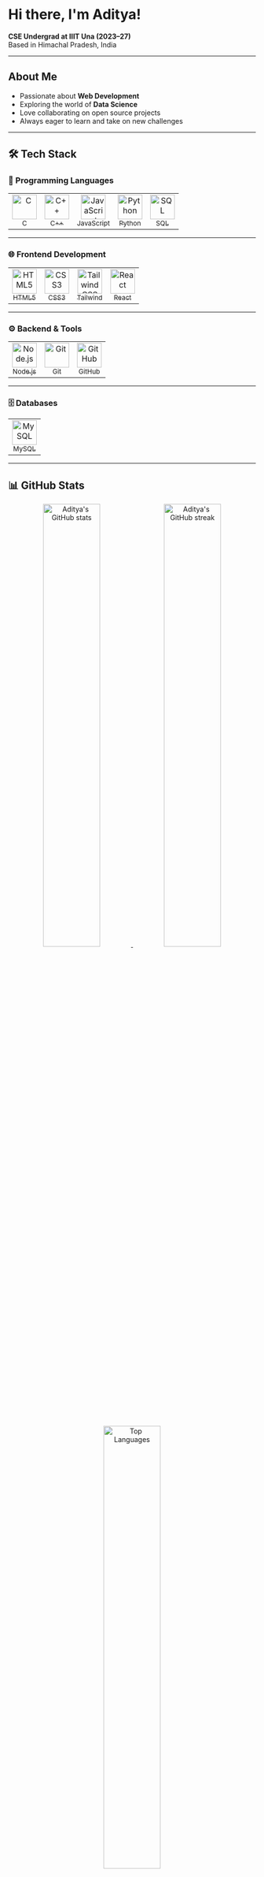 # Hi there, I'm Aditya!

**CSE Undergrad at IIIT Una (2023–27)**  
Based in Himachal Pradesh, India

---

## About Me

- Passionate about **Web Development**
- Exploring the world of **Data Science**
- Love collaborating on open source projects
- Always eager to learn and take on new challenges

---

## 🛠 Tech Stack

### 🧠 Programming Languages

<table>
  <tr>
    <td align="center">
      <a href="https://en.wikipedia.org/wiki/C_(programming_language)" target="_blank">
        <img src="https://cdn.jsdelivr.net/gh/devicons/devicon/icons/c/c-original.svg" width="50" height="50" alt="C"/>
        <br/><sub>C</sub>
      </a>
    </td>
    <td align="center">
      <a href="https://isocpp.org/" target="_blank">
        <img src="https://cdn.jsdelivr.net/gh/devicons/devicon/icons/cplusplus/cplusplus-original.svg" width="50" height="50" alt="C++"/>
        <br/><sub>C++</sub>
      </a>
    </td>
    <td align="center">
      <a href="https://developer.mozilla.org/en-US/docs/Web/JavaScript" target="_blank">
        <img src="https://cdn.jsdelivr.net/gh/devicons/devicon/icons/javascript/javascript-original.svg" width="50" height="50" alt="JavaScript"/>
        <br/><sub>JavaScript</sub>
      </a>
    </td>
    <td align="center">
      <a href="https://www.python.org/" target="_blank">
        <img src="https://cdn.jsdelivr.net/gh/devicons/devicon/icons/python/python-original.svg" width="50" height="50" alt="Python"/>
        <br/><sub>Python</sub>
      </a>
    </td>
    <td align="center">
      <a href="https://en.wikipedia.org/wiki/SQL" target="_blank">
     <img src="https://img.icons8.com/external-flat-juicy-fish/60/external-sql-coding-and-development-flat-flat-juicy-fish.png" width="50" height="50" alt="SQL"/>
        <br/><sub>SQL</sub>
      </a>
    </td>
  </tr>
</table>

---

### 🌐 Frontend Development

<table>
  <tr>
    <td align="center">
      <a href="https://developer.mozilla.org/en-US/docs/Web/HTML" target="_blank">
        <img src="https://cdn.jsdelivr.net/gh/devicons/devicon/icons/html5/html5-original.svg" width="50" height="50" alt="HTML5"/>
        <br/><sub>HTML5</sub>
      </a>
    </td>
    <td align="center">
      <a href="https://developer.mozilla.org/en-US/docs/Web/CSS" target="_blank">
        <img src="https://cdn.jsdelivr.net/gh/devicons/devicon/icons/css3/css3-original.svg" width="50" height="50" alt="CSS3"/>
        <br/><sub>CSS3</sub>
      </a>
    </td>
    <td align="center">
      <a href="https://tailwindcss.com/" target="_blank">
        <img src="https://www.svgrepo.com/show/374118/tailwind.svg" width="50" height="50" alt="Tailwind CSS"/>
        <br/><sub>Tailwind</sub>
      </a>
    </td>
    <td align="center">
      <a href="https://reactjs.org/" target="_blank">
        <img src="https://cdn.jsdelivr.net/gh/devicons/devicon/icons/react/react-original.svg" width="50" height="50" alt="React"/>
        <br/><sub>React</sub>
      </a>
    </td>
  </tr>
</table>

---

### ⚙️ Backend & Tools

<table>
  <tr>
    <td align="center">
      <a href="https://nodejs.org/" target="_blank">
        <img src="https://cdn.jsdelivr.net/gh/devicons/devicon/icons/nodejs/nodejs-original.svg" width="50" height="50" alt="Node.js"/>
        <br/><sub>Node.js</sub>
      </a>
    </td>
    <td align="center">
      <a href="https://git-scm.com/" target="_blank">
        <img src="https://cdn.jsdelivr.net/gh/devicons/devicon/icons/git/git-original.svg" width="50" height="50" alt="Git"/>
        <br/><sub>Git</sub>
      </a>
    </td>
    <td align="center">
      <a href="https://github.com/" target="_blank">
        <img src="https://cdn.jsdelivr.net/gh/devicons/devicon/icons/github/github-original.svg" width="50" height="50" alt="GitHub"/>
        <br/><sub>GitHub</sub>
      </a>
    </td>
  </tr>
</table>

---

### 🗄️ Databases

<table>
  <tr>
    <td align="center">
      <a href="https://www.mysql.com/" target="_blank">
        <img src="https://cdn.jsdelivr.net/gh/devicons/devicon/icons/mysql/mysql-original-wordmark.svg" width="50" height="50" alt="MySQL"/>
        <br/><sub>MySQL</sub>
      </a>
    </td>
  </tr>
</table>

---

## 📊 GitHub Stats

<div align="center">
  <a href="https://github-readme-stats.vercel.app/api?username=Aditya100905&show_icons=true&theme=radical&hide_border=true" target="_blank">
  <img src="https://github-readme-stats.vercel.app/api?username=Aditya100905&show_icons=true&theme=radical&hide_border=true" alt="Aditya's GitHub stats" width="48%"/>
  </a>
  <a href="https://streak-stats.demolab.com/?user=Aditya100905&theme=radical&hide_border=true" target="_blank">
  <img src="https://streak-stats.demolab.com/?user=Aditya100905&theme=radical&hide_border=true" alt="Aditya's GitHub streak" width="48%"/>
  </a>
</div>

<div align="center">
  <img src="https://github-readme-stats.vercel.app/api/top-langs/?username=Aditya100905&layout=compact&theme=radical&hide_border=true" alt="Top Languages" width="48%"/>
</div>

---

## 📬 Connect with me

[![LinkedIn](https://img.shields.io/badge/LinkedIn-0A66C2?style=for-the-badge&logo=linkedin&logoColor=white)](https://www.linkedin.com/in/aditya-kumar-goyal-1a631328a)  
[![Gmail](https://img.shields.io/badge/Gmail-D14836?style=for-the-badge&logo=gmail&logoColor=white)](mailto:adityakumargoyal06@gmail.com)  
[![X (Twitter)](https://img.shields.io/badge/X-000000?style=for-the-badge&logo=x&logoColor=white)](https://x.com/Aditya903282713)

---

<div align="center">

> *"Code is like humor. When you have to explain it, it's bad."* – **Cory House**

**Thanks for visiting my GitHub!**

</div>
